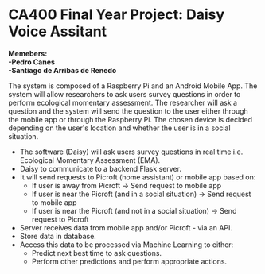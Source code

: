 # CA400 Final Year Project: Daisy Voice Assitant

**Memebers:</br>
-Pedro Canes</br>
-Santiago de Arribas de Renedo**

The system is composed of a Raspberry Pi and an Android Mobile App. The system will allow researchers to ask users survey questions in order to perform ecological momentary assessment.
The researcher will ask a question and the system will send the question to the user either through the mobile app or through the Raspberry Pi. The chosen device is decided depending on the user's location and whether the user is in a social situation.

* The software (Daisy) will ask users survey questions in real time i.e. Ecological Momentary Assessment (EMA).
* Daisy to communicate to a backend Flask server.
* It will send requests to Picroft (home assistant) or mobile app based on:
    * If user is away from Picroft -> Send request to mobile app
    * If user is near the Picroft (and in a social situation) -> Send request to mobile app
    * If user is near the Picroft (and not in a social situation) -> Send request to Picroft
* Server receives data from mobile app and/or Picroft - via an API.
* Store data in database.
* Access this data to be processed via Machine Learning to either:
    * Predict next best time to ask questions.
    * Perform other predictions and perform appropriate actions.
